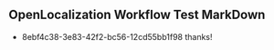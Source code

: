 ## OpenLocalization Workflow Test MarkDown
* 8ebf4c38-3e83-42f2-bc56-12cd55bb1f98 thanks!

<!--HONumber=Aug16_HO5-->


